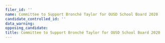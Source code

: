 ```yaml
---
filer_id: ''
name: Committee to Support Bronché Taylor for OUSD School Board 2020
candidate_controlled_id: ''
data_warning: 
opposing_candidate: 
title: Committee to Support Bronché Taylor for OUSD School Board 2020
---
```

